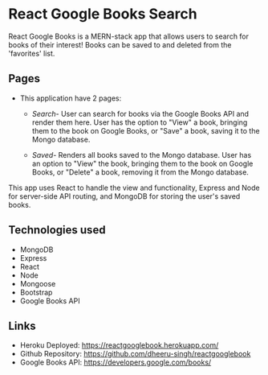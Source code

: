 # React Google Books Search

React Google Books is a MERN-stack app that allows users to search for books of their interest! Books can be saved to and deleted from the 'favorites' list.

## Pages

* This application have 2 pages:

  * *Search*- User can search for books via the Google Books API and render them here. User has the option to "View" a book, bringing them to the book on Google Books, or "Save" a book, saving it to the Mongo database.

  * *Saved*- Renders all books saved to the Mongo database. User has an option to "View" the book, bringing them to the book on Google Books, or "Delete" a book, removing it from the Mongo database.

This app uses React to handle the view and functionality, Express and Node for server-side API routing, and MongoDB for storing the user's saved books.

## Technologies used
* MongoDB
* Express
* React 
* Node
* Mongoose
* Bootstrap 
* Google Books API

## Links

- Heroku Deployed: https://reactgooglebook.herokuapp.com/
- Github Repository: https://github.com/dheeru-singh/reactgooglebook
- Google Books API: https://developers.google.com/books/

